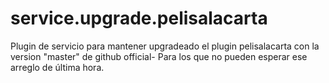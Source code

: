 # service.upgrade.pelisalacarta
Plugin de servicio para mantener upgradeado el plugin pelisalacarta con la version "master" de github official-
Para los que no pueden esperar ese arreglo de última hora.
